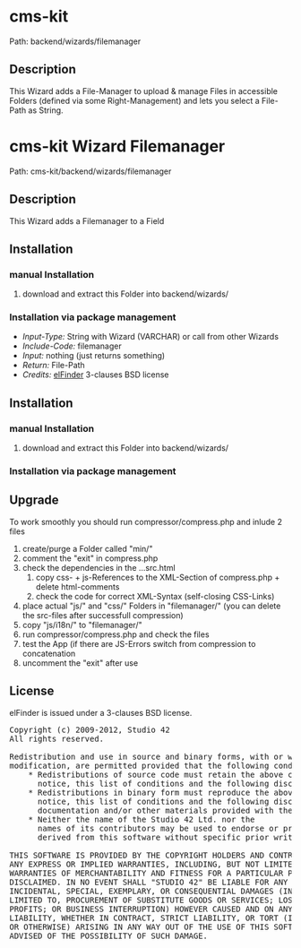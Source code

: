 # cms-kit 

Path: backend/wizards/filemanager

## Description

This Wizard adds a File-Manager to upload & manage Files in accessible Folders (defined via some Right-Management) and lets you select a File-Path as String.



# cms-kit Wizard Filemanager

Path: cms-kit/backend/wizards/filemanager

## Description

This Wizard adds a Filemanager to a Field

## Installation

### manual Installation

1. download and extract this Folder into backend/wizards/

### Installation via package management

* *Input-Type:* String with Wizard (VARCHAR) or call from other Wizards
* *Include-Code:* filemanager
* *Input:* nothing (just returns something)
* *Return:* File-Path
* *Credits:* [elFinder](http://elfinder.org) 3-clauses BSD license



## Installation

### manual Installation

1. download and extract this Folder into backend/wizards/

### Installation via package management




## Upgrade

To work smoothly you should run compressor/compress.php and inlude 2 files

1. create/purge a Folder called "min/"
2. comment the "exit" in compress.php
3. check the dependencies in the ...src.html
   1. copy css- + js-References to the XML-Section of compress.php + delete html-comments
   2. check the code for correct XML-Syntax (self-closing CSS-Links)
4. place actual "js/" and "css/" Folders in "filemanager/" (you can delete the src-files after successfull compression)
5. copy "js/i18n/" to "filemanager/"
5. run compressor/compress.php and check the files
6. test the App (if there are JS-Errors switch from compression to concatenation
7. uncomment the "exit" after use


License
-------

elFinder is issued under a 3-clauses BSD license.

<pre>
Copyright (c) 2009-2012, Studio 42
All rights reserved.

Redistribution and use in source and binary forms, with or without
modification, are permitted provided that the following conditions are met:
    * Redistributions of source code must retain the above copyright
      notice, this list of conditions and the following disclaimer.
    * Redistributions in binary form must reproduce the above copyright
      notice, this list of conditions and the following disclaimer in the
      documentation and/or other materials provided with the distribution.
    * Neither the name of the Studio 42 Ltd. nor the
      names of its contributors may be used to endorse or promote products
      derived from this software without specific prior written permission.

THIS SOFTWARE IS PROVIDED BY THE COPYRIGHT HOLDERS AND CONTRIBUTORS "AS IS" AND
ANY EXPRESS OR IMPLIED WARRANTIES, INCLUDING, BUT NOT LIMITED TO, THE IMPLIED
WARRANTIES OF MERCHANTABILITY AND FITNESS FOR A PARTICULAR PURPOSE ARE
DISCLAIMED. IN NO EVENT SHALL "STUDIO 42" BE LIABLE FOR ANY DIRECT, INDIRECT,
INCIDENTAL, SPECIAL, EXEMPLARY, OR CONSEQUENTIAL DAMAGES (INCLUDING, BUT NOT
LIMITED TO, PROCUREMENT OF SUBSTITUTE GOODS OR SERVICES; LOSS OF USE, DATA, OR
PROFITS; OR BUSINESS INTERRUPTION) HOWEVER CAUSED AND ON ANY THEORY OF
LIABILITY, WHETHER IN CONTRACT, STRICT LIABILITY, OR TORT (INCLUDING NEGLIGENCE
OR OTHERWISE) ARISING IN ANY WAY OUT OF THE USE OF THIS SOFTWARE, EVEN IF
ADVISED OF THE POSSIBILITY OF SUCH DAMAGE.
</pre>
